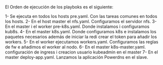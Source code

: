 El Orden de ejecución de los playboks es el siguiente:

1- Se ejecuta en todos los hosts pre.yaml. Con las tareas comunes en todos los hosts.
2- En el host master el nfs.yaml. Configuramos el servidor nfs.
3- En el master i el worker pre-k8s.yaml. Donde instalamos i configuramos kub8s.
4- En el master k8s.yaml. Donde configuramos k8s e instalamos los paquetes necesarios además de iniciar la redi crear el token para añadir los workers.
5- En el worker ejecutamos workers.yaml. Configuramos las reglas de fw e añadimos el worker al nodo.
6- En el master k8s-master.yaml. configuración  de ingress i creacion usuario kubeadmin en el master
7- En el master deploy-app.yaml. Lanzamos la aplicación Powerdns en el slave.

